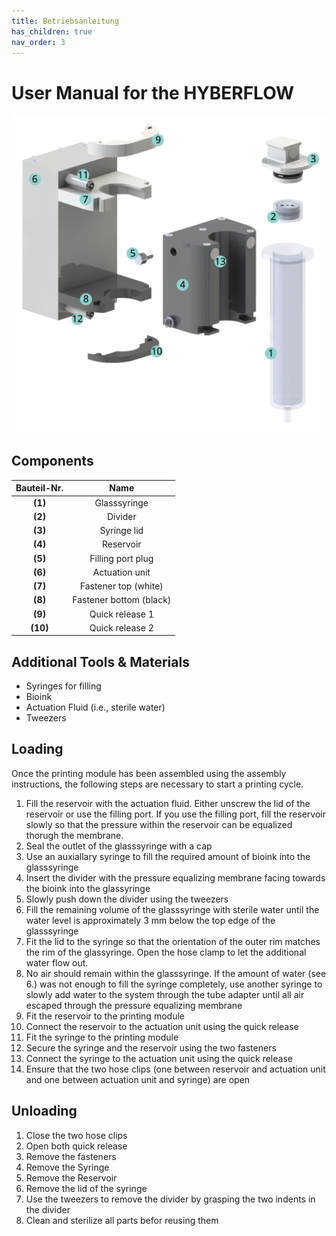 ```yaml
---
title: Betriebsanleitung
has_children: true
nav_order: 3
---
```


# User Manual for the HYBERFLOW

<p align="center">
  <img src="../Abbildungen/Explosion_1.svg" width=500>
</p>

## Components

| Bauteil-Nr. | Name |
| :----: | :----: |
| **(1)** | Glasssyringe |
| **(2)** | Divider |
| **(3)** | Syringe lid |
| **(4)** | Reservoir |
| **(5)** | Filling port plug |
| **(6)** | Actuation unit |
| **(7)** | Fastener top (white) |
| **(8)** | Fastener bottom (black) |
| **(9)** | Quick release 1 |
| **(10)** | Quick release 2 |

## Additional Tools & Materials

- Syringes for filling
- Bioink
- Actuation Fluid (i.e., sterile water)
- Tweezers 

## Loading 

Once the printing module has been assembled using the assembly instructions, the following steps are necessary to start a printing cycle.
<br>
1. Fill the reservoir with the actuation fluid. Either unscrew the lid of the reservoir or use the filling port. If you use the filling port, fill the reservoir slowly so that the pressure within the reservoir can be equalized thorugh the membrane.
2. Seal the outlet of the glasssyringe with a cap
3. Use an auxiallary syringe to fill the required amount of bioink into the glasssyringe
4. Insert the divider with the pressure equalizing membrane facing towards the bioink into the glassyringe
5. Slowly push down the divider using the tweezers
6. Fill the remaining volume of the glasssyringe with sterile water until the water level is approximately 3 mm below the top edge of the glasssyringe
7. Fit the lid to the syringe so that the orientation of the outer rim matches the rim of the glassyringe. Open the hose clamp to let the additional water flow out.
8. No air should remain within the glasssyringe. If the amount of water (see 6.) was not enough to fill the syringe completely, use another syringe to slowly add water to the system through the tube adapter until all air escaped through the pressure equalizing membrane
9. Fit the reservoir to the printing module
10. Connect the reservoir to the actuation unit using the quick release
11. Fit the syringe to the printing module
12. Secure the syringe and the reservoir using the two fasteners
13. Connect the syringe to the actuation unit using the quick release
14. Ensure that the two hose clips (one between reservoir and actuation unit and one between actuation unit and syringe) are open

## Unloading

1. Close the two hose clips
2. Open both quick release
3. Remove the fasteners
4. Remove the Syringe
5. Remove the Reservoir
6. Remove the lid of the syringe
7. Use the tweezers to remove the divider by grasping the two indents in the divider
8. Clean and sterilize all parts befor reusing them

